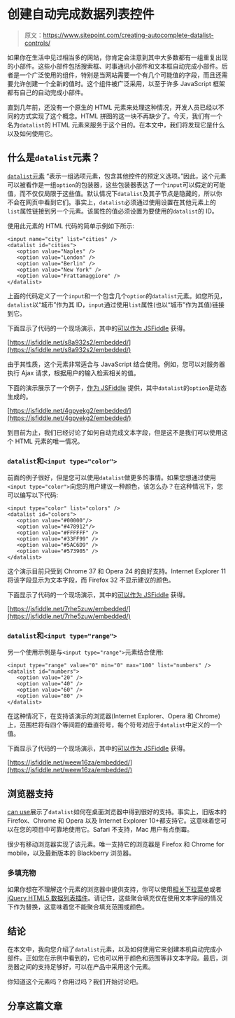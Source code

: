# 创建自动完成数据列表控件

> 原文：<https://www.sitepoint.com/creating-autocomplete-datalist-controls/>

如果你在生活中见过相当多的网站，你肯定会注意到其中大多数都有一组重复出现的小部件。这些小部件包括搜索框、时事通讯小部件和文本框自动完成小部件。后者是一个广泛使用的组件，特别是当网站需要一个有几个可能值的字段，而且还需要允许创建一个全新的值时。这个组件被广泛采用，以至于许多 JavaScript 框架都有自己的自动完成小部件。

直到几年前，还没有一个原生的 HTML 元素来处理这种情况，开发人员已经以不同的方式实现了这个概念。HTML 拼图的这一块不再缺少了。今天，我们有一个名为`datalist`的 HTML 元素来服务于这个目的。在本文中，我们将发现它是什么以及如何使用它。

## 什么是`datalist`元素？

[`datalist`元素](https://www.w3.org/html/wg/drafts/html/master/forms.html#the-datalist-element) <q cite="https://www.w3.org/TR/html-markup/datalist.html">表示一组选项元素，包含其他控件的预定义选项。</q>因此，这个元素可以被看作是一组`option`的包装器，这些包装器表达了一个`input`可以假定的可能值，而不仅仅局限于这些值。默认情况下`datalist`及其子节点是隐藏的，所以你不会在网页中看到它们。事实上，`datalist`必须通过使用设置在其他元素上的`list`属性链接到另一个元素。该属性的值必须设置为要使用的`datalist`的 ID。

使用此元素的 HTML 代码的简单示例如下所示:

```
<input name="city" list="cities" />
<datalist id="cities">
   <option value="Naples" />
   <option value="London" />
   <option value="Berlin" />
   <option value="New York" />
   <option value="Frattamaggiore" />
</datalist>
```

上面的代码定义了一个`input`和一个包含几个`option`的`datalist`元素。如您所见，`datalist`以“城市”作为其 ID，`input`通过使用`list`属性(也以“城市”作为其值)链接到它。

下面显示了代码的一个现场演示，其中的[可以作为 JSFiddle](https://jsfiddle.net/s8a932s2/) 获得。

[https://jsfiddle.net/s8a932s2/embedded/](https://jsfiddle.net/s8a932s2/embedded/)

由于其性质，这个元素非常适合与 JavaScript 结合使用。例如，您可以对服务器执行 Ajax 请求，根据用户的输入检索相关的值。

下面的演示展示了一个例子，[作为 JSFiddle](https://jsfiddle.net/4gpyekg2/) 提供，其中`datalist`的`option`是动态生成的。

[https://jsfiddle.net/4gpyekg2/embedded/](https://jsfiddle.net/4gpyekg2/embedded/)

到目前为止，我们已经讨论了如何自动完成文本字段，但是这不是我们可以使用这个 HTML 元素的唯一情况。

### `datalist`和`<input type="color">`

前面的例子很好，但是您可以使用`datalist`做更多的事情。如果您想通过使用`<input type="color">`向您的用户建议一种颜色，该怎么办？在这种情况下，您可以编写以下代码:

```
<input type="color" list="colors" />
<datalist id="colors">
   <option value="#00000"/>
   <option value="#478912"/>
   <option value="#FFFFFF" />
   <option value="#33FF99" />
   <option value="#5AC6D9" />
   <option value="#573905" />
</datalist>
```

这个演示目前只受到 Chrome 37 和 Opera 24 的良好支持。Internet Explorer 11 将该字段显示为文本字段，而 Firefox 32 不显示建议的颜色。

下面显示了代码的一个现场演示，其中的[可以作为 JSFiddle](https://jsfiddle.net/7rhe5zuw/) 获得。

[https://jsfiddle.net/7rhe5zuw/embedded/](https://jsfiddle.net/7rhe5zuw/embedded/)

### `datalist`和`<input type="range">`

另一个使用示例是与`<input type="range">`元素结合使用:

```
<input type="range" value="0" min="0" max="100" list="numbers" />
<datalist id="numbers">
   <option value="20" /> 
   <option value="40" /> 
   <option value="60" /> 
   <option value="80" /> 
</datalist>
```

在这种情况下，在支持该演示的浏览器(Internet Explorer、Opera 和 Chrome)上，范围栏将有四个等间距的垂直符号，每个符号对应于`datalist`中定义的一个值。

下面显示了代码的一个现场演示，其中的[可以作为 JSFiddle](https://jsfiddle.net/weew16za/) 获得。

[https://jsfiddle.net/weew16za/embedded/](https://jsfiddle.net/weew16za/embedded/)

## 浏览器支持

[can use](http://caniuse.com/#feat=datalist)展示了`datalist`如何在桌面浏览器中得到很好的支持。事实上，旧版本的 Firefox、Chrome 和 Opera 以及 Internet Explorer 10+都支持它。这意味着您可以在您的项目中可靠地使用它。Safari 不支持，Mac 用户有点倒霉。

很少有移动浏览器实现了该元素。唯一支持它的浏览器是 Firefox 和 Chrome for mobile，以及最新版本的 Blackberry 浏览器。

### 多填充物

如果你想在不理解这个元素的浏览器中提供支持，你可以使用[相关下拉菜单](https://github.com/CSS-Tricks/Relevant-Dropdowns)或者 [jQuery HTML5 数据列表插件](https://github.com/miketaylr/jquery.datalist.js)。请记住，这些聚合填充仅在使用文本字段的情况下作为替换，这意味着您不能聚合填充范围或颜色。

## 结论

在本文中，我向您介绍了`datalist`元素，以及如何使用它来创建本机自动完成小部件。正如您在示例中看到的，它也可以用于颜色和范围等非文本字段。最后，浏览器之间的支持足够好，可以在产品中采用这个元素。

你知道这个元素吗？你用过吗？我们开始讨论吧。

## 分享这篇文章